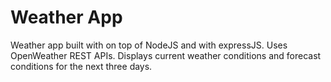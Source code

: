 # Weather App
Weather app built with on top of NodeJS and with expressJS. Uses OpenWeather REST APIs. Displays current weather conditions and forecast conditions for the next three days.